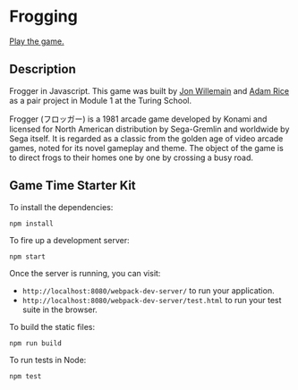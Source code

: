 # Frogging

[Play the game.](https://jonwille.github.io/Frogger/)

## Description

Frogger in Javascript. This game was built by [Jon Willemain](https://github.com/jonwille) and [Adam Rice](https://github.com/adam-rice) as a pair project in Module 1 at the Turing School.

Frogger (フロッガー) is a 1981 arcade game developed by Konami and licensed for North American distribution by Sega-Gremlin and worldwide by Sega itself. It is regarded as a classic from the golden age of video arcade games, noted for its novel gameplay and theme. The object of the game is to direct frogs to their homes one by one by crossing a busy road.

## Game Time Starter Kit

To install the dependencies:
```
npm install
```
To fire up a development server:
```
npm start
```
Once the server is running, you can visit:
* `http://localhost:8080/webpack-dev-server/` to run your application.
* `http://localhost:8080/webpack-dev-server/test.html` to run your test suite in the browser.

To build the static files:
```js
npm run build
```

To run tests in Node:
```js
npm test
```
